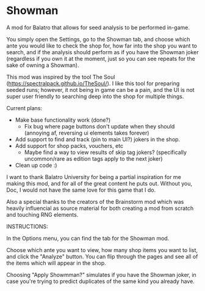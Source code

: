 # Showman
A mod for Balatro that allows for seed analysis to be performed in-game.

You simply open the Settings, go to the Showman tab, and choose which ante you would like to check the shop for, how far into the shop you want to search, and if the analysis should perform as if you have the Showman joker (regardless if you own it at the moment, just so you can see repeats for the sake of owning a Showman).

This mod was inspired by the tool The Soul (https://spectralpack.github.io/TheSoul/). I like this tool for preparing seeded runs; however, it not being in game can be a pain, and the UI is not super user friendly to searching deep into the shop for multiple things.

Current plans:

- Make base functionality work (done?)
  - Fix bug where page buttons don't update when they should (annoying af, reversing ui elements takes forever)
- Add support to find and track (pin to main UI?) jokers in the shop.
- Add support for shop packs, vouchers, etc
  - Maybe find a way to view results of skip tag jokers? (specifically uncommon/rare as edition tags apply to the next joker)
- Clean up code :)


I want to thank Balatro University for being a partial inspiration for me making this mod, and for all of the great content he puts out. Without you, Doc, I would not have the same love for this game that I do. 

Also a special thanks to the creators of the Brainstorm mod which was heavily influencial as source material for both creating a mod from scratch and touching RNG elements.



INSTRUCTIONS:

In the Options menu, you can find the tab for the Showman mod. 

Choose which ante you want to view, how many shop items you want to list, and click the "Analyze" button. You can flip through the pages and see all of the items which will appear in the shop.

Choosing "Apply Showmman?" simulates if you have the Showman joker, in case you're trying to predict duplicates of the same kind you already have. 

